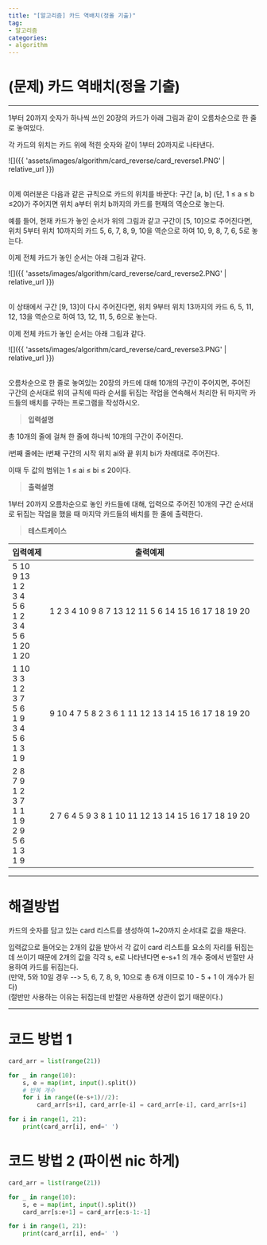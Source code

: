 ```yaml
---
title: "[알고리즘] 카드 역배치(정올 기출)"
tag:
- 알고리즘
categories:
- algorithm
---
```


# (문제) 카드 역배치(정올 기출)
---

1부터 20까지 숫자가 하나씩 쓰인 20장의 카드가 아래 그림과 같이 오름차순으로 한 줄로 놓여있다.

각 카드의 위치는 카드 위에 적힌 숫자와 같이 1부터 20까지로 나타낸다. 

![]({{ 'assets/images/algorithm/card_reverse/card_reverse1.PNG' | relative_url }})<br><br>

이제 여러분은 다음과 같은 규칙으로 카드의 위치를 바꾼다: 구간 [a, b] (단, 1 ≤ a ≤ b ≤20)가 주어지면 위치 a부터 위치 b까지의 카드를 현재의 역순으로 놓는다.

예를 들어, 현재 카드가 놓인 순서가 위의 그림과 같고 구간이 [5, 10]으로 주어진다면, 위치 5부터 위치 10까지의 카드 5, 6, 7, 8, 9, 10을 역순으로 하여 10, 9, 8, 7, 6, 5로 놓는다.

이제 전체 카드가 놓인 순서는 아래 그림과 같다.

![]({{ 'assets/images/algorithm/card_reverse/card_reverse2.PNG' | relative_url }})<br><br>

이 상태에서 구간 [9, 13]이 다시 주어진다면, 위치 9부터 위치 13까지의 카드 6, 5, 11, 12, 13을 역순으로 하여 13, 12, 11, 5, 6으로 놓는다.

이제 전체 카드가 놓인 순서는 아래 그림과 같다.

![]({{ 'assets/images/algorithm/card_reverse/card_reverse3.PNG' | relative_url }})<br><br>

오름차순으로 한 줄로 놓여있는 20장의 카드에 대해 10개의 구간이 주어지면, 주어진 구간의 순서대로 위의 규칙에 따라 순서를 뒤집는 작업을 연속해서 처리한 뒤 마지막 카드들의 배치를 구하는 프로그램을 작성하시오.


> **입력설명**

총 10개의 줄에 걸쳐 한 줄에 하나씩 10개의 구간이 주어진다.

i번째 줄에는 i번째 구간의 시작 위치 ai와 끝 위치 bi가 차례대로 주어진다.

이때 두 값의 범위는 1 ≤ ai ≤ bi ≤ 20이다.


> **출력설명**

1부터 20까지 오름차순으로 놓인 카드들에 대해, 입력으로 주어진 10개의 구간 순서대로 뒤집는 작업을 했을 때 마지막 카드들의 배치를 한 줄에 출력한다. 

> **테스트케이스**
 

| 입력예제 | 출력예제 |
| -------- | -------- | 
| 5 10<br>9 13<br>1 2<br>3 4<br>5 6<br>1 2<br>3 4<br>5 6<br>1 20<br>1 20 | 1 2 3 4 10 9 8 7 13 12 11 5 6 14 15 16 17 18 19 20 | 
| 1 10<br>3 3<br>1 2<br>3 7<br>5 6<br>1 9<br>3 4<br>5 6<br>1 3<br>1 9<br> | 9 10 4 7 5 8 2 3 6 1 11 12 13 14 15 16 17 18 19 20 | 
| 2 8<br>7 9<br>1 2<br>3 7<br>1 1<br>1 9<br>2 9<br>5 6<br>1 3<br>1 9 | 2 7 6 4 5 9 3 8 1 10 11 12 13 14 15 16 17 18 19 20 | 

---
# 해결방법

카드의 숫자를 담고 있는 card 리스트를 생성하여 1~20까지 순서대로 값을 채운다.

입력값으로 들어오는 2개의 값을 받아서 각 값이 card 리스트를 요소의 자리를 뒤집는데 쓰이기 때문에 2개의 값을 각각 s, e로 나타낸다면 e-s+1 의 개수 중에서 반절만 사용하여 카드를 뒤집는다. <br>
(만약, 5와 10일 경우 --> 5, 6, 7, 8, 9, 10으로 총 6개 이므로 10 - 5 + 1 이 개수가 된다)<br>
(절반만 사용하는 이유는 뒤집는데 반절만 사용하면 상관이 없기 때문이다.)

---
# 코드 방법 1
```python
card_arr = list(range(21))

for _ in range(10):
    s, e = map(int, input().split())
    # 반복 개수
    for i in range((e-s+1)//2):
        card_arr[s+i], card_arr[e-i] = card_arr[e-i], card_arr[s+i]

for i in range(1, 21):
    print(card_arr[i], end=' ')
```

# 코드 방법 2 (파이썬 nic 하게)
```python
card_arr = list(range(21))

for _ in range(10):
    s, e = map(int, input().split())
    card_arr[s:e+1] = card_arr[e:s-1:-1]

for i in range(1, 21):
    print(card_arr[i], end=' ')
```
